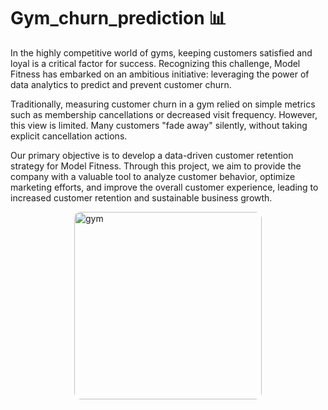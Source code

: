 # Gym_churn_prediction 📊

In the highly competitive world of gyms, keeping customers satisfied and loyal is a critical factor for success. Recognizing this challenge, Model Fitness has embarked on an ambitious initiative: leveraging the power of data analytics to predict and prevent customer churn.

Traditionally, measuring customer churn in a gym relied on simple metrics such as membership cancellations or decreased visit frequency. However, this view is limited. Many customers "fade away" silently, without taking explicit cancellation actions.

Our primary objective is to develop a data-driven customer retention strategy for Model Fitness. Through this project, we aim to provide the company with a valuable tool to analyze customer behavior, optimize marketing efforts, and improve the overall customer experience, leading to increased customer retention and sustainable business growth.
<div style="display: flex; justify-content: center; align-items: center;">
  <img src="https://images.pexels.com/photos/260352/pexels-photo-260352.jpeg?auto=compress&cs=tinysrgb&w=1260&h=750&dpr=1" alt="gym" style="width: 300px; height: 300px; object-fit: cover; border-radius: 10px;">
</div>
